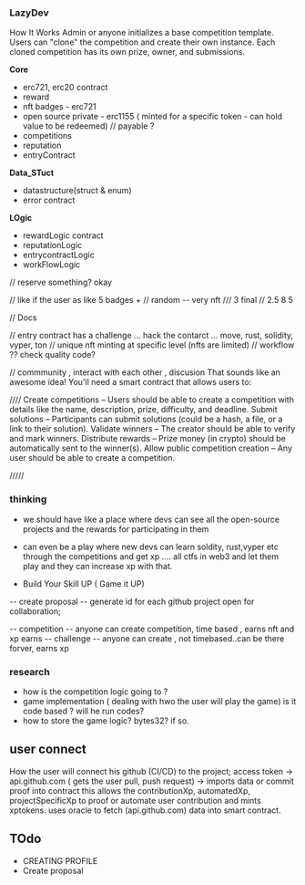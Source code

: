 ### LazyDev

How It Works
Admin or anyone initializes a base competition template.
Users can "clone" the competition and create their own instance.
Each cloned competition has its own prize, owner, and submissions.


**Core**
- erc721, erc20 contract
- reward
- nft badges - erc721
- open source private - erc1155 ( minted for a specific token - can hold value to be redeemed) // payable ? 
- competitions 
- reputation 
- entryContract 

**Data_STuct**
- datastructure(struct & enum)
- error contract

**LOgic**
- rewardLogic contract 
- reputationLogic 
- entrycontractLogic
- workFlowLogic

// reserve something? okay

// like if the user as like 5 badges + 
// random -- very nft 
/// 3 final 
// 2.5 8  5 


//  Docs

// entry contract has a challenge ... hack the contarct ... move, rust, solidity, vyper, ton
// unique nft minting at specific level (nfts are limited)
// workflow ?? check quality code?

// commmunity , interact with each other , discusion
That sounds like an awesome idea! You'll need a smart contract that allows users to:

////
Create competitions – Users should be able to create a competition with details like the name, description, prize, difficulty, and deadline.
Submit solutions – Participants can submit solutions (could be a hash, a file, or a link to their solution).
Validate winners – The creator should be able to verify and mark winners.
Distribute rewards – Prize money (in crypto) should be automatically sent to the winner(s).
Allow public competition creation – Any user should be able to create a competition.

/////


### thinking
- we should have like a place where devs can see all the open-source projects and the rewards for participating in them
  
- can even be a play where new devs can learn soldity, rust,vyper etc through the competitions and get xp .... all ctfs in web3 and let them play and they can increase xp with that.
- Build Your Skill UP ( Game it UP)

-- create proposal
-- generate id for each github project open for collaboration;

-- competition -- anyone can create competition, time based , earns nft and xp earns
-- challenge -- anyone can create , not timebased..can be there forver, earns xp


### research
- how is the competition logic going to ? 
- game implementation ( dealing with hwo the user will play the game) is it code based ? will he run codes?
- how to store the game logic? bytes32? if so.

###  

## user connect
How the user will connect his github (CI/CD) to the project;
access token -> api.github.com ( gets the user pull, push request) -> imports data or commit proof into contract
this allows the contributionXp, automatedXp, projectSpecificXp to proof or automate user contribution and mints xptokens.
uses oracle to fetch (api.github.com) data into smart contract.

## TOdo
- CREATING PROFILE
- Create proposal
